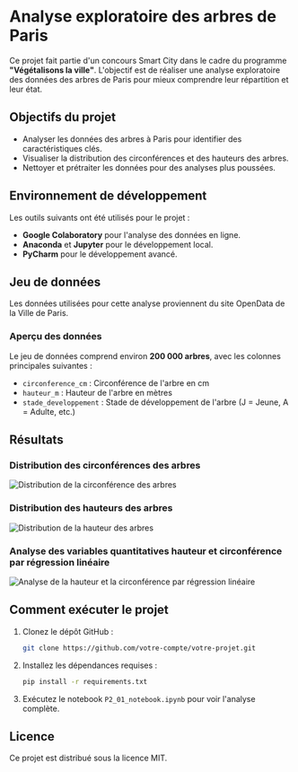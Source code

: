 
# Analyse exploratoire des arbres de Paris

Ce projet fait partie d'un concours Smart City dans le cadre du programme **"Végétalisons la ville"**. 
L'objectif est de réaliser une analyse exploratoire des données des arbres de Paris pour mieux comprendre 
leur répartition et leur état.

## Objectifs du projet
- Analyser les données des arbres à Paris pour identifier des caractéristiques clés.
- Visualiser la distribution des circonférences et des hauteurs des arbres.
- Nettoyer et prétraiter les données pour des analyses plus poussées.

## Environnement de développement
Les outils suivants ont été utilisés pour le projet :
- **Google Colaboratory** pour l'analyse des données en ligne.
- **Anaconda** et **Jupyter** pour le développement local.
- **PyCharm** pour le développement avancé.

## Jeu de données
Les données utilisées pour cette analyse proviennent du site OpenData de la Ville de Paris.

### Aperçu des données
Le jeu de données comprend environ **200 000 arbres**, avec les colonnes principales suivantes :
- `circonference_cm` : Circonférence de l'arbre en cm
- `hauteur_m` : Hauteur de l'arbre en mètres
- `stade_developpement` : Stade de développement de l'arbre (J = Jeune, A = Adulte, etc.)

## Résultats
### Distribution des circonférences des arbres
![Distribution de la circonférence des arbres](distribution_circonference.png)

### Distribution des hauteurs des arbres
![Distribution de la hauteur des arbres](distribution_hauteur.png)

### Analyse des variables quantitatives hauteur et circonférence par régression linéaire
![Analyse de la hauteur et la circonférence par régression linéaire](Analyse_régression_linéaire.png)

## Comment exécuter le projet
1. Clonez le dépôt GitHub :
   ```bash
   git clone https://github.com/votre-compte/votre-projet.git
   ```
2. Installez les dépendances requises :
   ```bash
   pip install -r requirements.txt
   ```
3. Exécutez le notebook `P2_01_notebook.ipynb` pour voir l'analyse complète.

## Licence
Ce projet est distribué sous la licence MIT.
